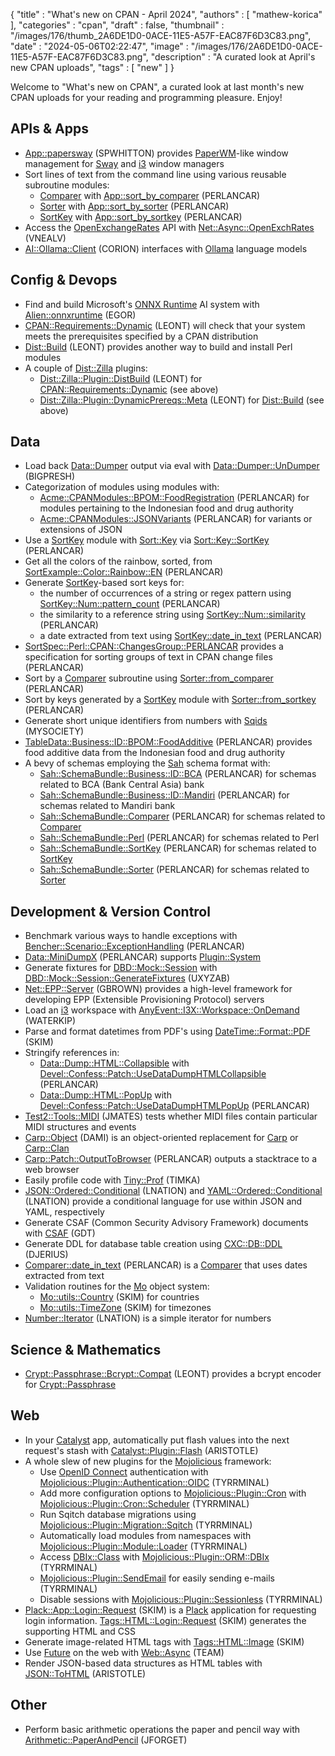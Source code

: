 {
   "title" : "What's new on CPAN - April 2024",
   "authors" : [
      "mathew-korica"
   ],
   "categories" : "cpan",
   "draft" : false,
   "thumbnail" : "/images/176/thumb_2A6DE1D0-0ACE-11E5-A57F-EAC87F6D3C83.png",
   "date" : "2024-05-06T02:22:47",
   "image" : "/images/176/2A6DE1D0-0ACE-11E5-A57F-EAC87F6D3C83.png",
   "description" : "A curated look at April's new CPAN uploads",
   "tags" : [
      "new"
   ]
}


Welcome to "What's new on CPAN", a curated look at last month's new CPAN uploads for your reading and programming pleasure. Enjoy!

APIs & Apps
-----------
* [App::papersway](https://metacpan.org/pod/App::papersway) (SPWHITTON) provides [PaperWM](https://github.com/paperwm/PaperWM)-like window management for [Sway](https://swaywm.org/) and [i3](https://i3wm.org/) window managers
* Sort lines of text from the command line using various reusable subroutine modules:
	* [Comparer](https://metacpan.org/pod/Comparer) with [App::sort_by_comparer](https://metacpan.org/pod/App::sort_by_comparer) (PERLANCAR)
	* [Sorter](https://metacpan.org/pod/Sorter) with [App::sort_by_sorter](https://metacpan.org/pod/App::sort_by_sorter) (PERLANCAR)
	* [SortKey](https://metacpan.org/pod/SortKey) with [App::sort_by_sortkey](https://metacpan.org/pod/App::sort_by_sortkey) (PERLANCAR)
* Access the [OpenExchangeRates](https://openexchangerates.org/) API with [Net::Async::OpenExchRates](https://metacpan.org/pod/Net::Async::OpenExchRates) (VNEALV)
* [AI::Ollama::Client](https://metacpan.org/pod/AI::Ollama::Client) (CORION) interfaces with [Ollama](https://github.com/ollama/ollama) language models


Config & Devops
---------------
* Find and build Microsoft's [ONNX Runtime](https://github.com/microsoft/onnxruntime) AI system with [Alien::onnxruntime](https://metacpan.org/pod/Alien::onnxruntime) (EGOR)
* [CPAN::Requirements::Dynamic](https://metacpan.org/pod/CPAN::Requirements::Dynamic) (LEONT) will check that your system meets the prerequisites specified by a CPAN distribution
* [Dist::Build](https://metacpan.org/pod/Dist::Build) (LEONT) provides another way to build and install Perl modules
* A couple of [Dist::Zilla](https://metacpan.org/pod/Dist::Zilla) plugins:
	* [Dist::Zilla::Plugin::DistBuild](https://metacpan.org/pod/Dist::Zilla::Plugin::DistBuild) (LEONT) for [CPAN::Requirements::Dynamic](https://metacpan.org/pod/CPAN::Requirements::Dynamic) (see above)
	* [Dist::Zilla::Plugin::DynamicPrereqs::Meta](https://metacpan.org/pod/Dist::Zilla::Plugin::DynamicPrereqs::Meta) (LEONT) for [Dist::Build](https://metacpan.org/pod/Dist::Build) (see above)


Data
----
* Load back [Data::Dumper](https://metacpan.org/pod/Data::Dumper) output via eval with [Data::Dumper::UnDumper](https://metacpan.org/pod/Data::Dumper::UnDumper) (BIGPRESH)
* Categorization of modules using modules with:
	* [Acme::CPANModules::BPOM::FoodRegistration](https://metacpan.org/pod/Acme::CPANModules::BPOM::FoodRegistration) (PERLANCAR) for modules pertaining to the Indonesian food and drug authority
	* [Acme::CPANModules::JSONVariants](https://metacpan.org/pod/Acme::CPANModules::JSONVariants) (PERLANCAR) for variants or extensions of JSON
* Use a [SortKey](https://metacpan.org/pod/SortKey) module with [Sort::Key](https://metacpan.org/pod/Sort::Key) via [Sort::Key::SortKey](https://metacpan.org/pod/Sort::Key::SortKey) (PERLANCAR)
* Get all the colors of the rainbow, sorted, from [SortExample::Color::Rainbow::EN](https://metacpan.org/pod/SortExample::Color::Rainbow::EN) (PERLANCAR)
* Generate [SortKey](https://metacpan.org/pod/SortKey)-based sort keys for:
	* the number of occurrences of a string or regex pattern using [SortKey::Num::pattern_count](https://metacpan.org/pod/SortKey::Num::pattern_count) (PERLANCAR)
	* the similarity to a reference string using [SortKey::Num::similarity](https://metacpan.org/pod/SortKey::Num::similarity) (PERLANCAR)
	* a date extracted from text using [SortKey::date_in_text](https://metacpan.org/pod/SortKey::date_in_text) (PERLANCAR)
* [SortSpec::Perl::CPAN::ChangesGroup::PERLANCAR](https://metacpan.org/pod/SortSpec::Perl::CPAN::ChangesGroup::PERLANCAR) provides a specification for sorting groups of text in CPAN change files (PERLANCAR)
* Sort by a [Comparer](https://metacpan.org/pod/Comparer) subroutine using [Sorter::from_comparer](https://metacpan.org/pod/Sorter::from_comparer) (PERLANCAR)
* Sort by keys generated by a [SortKey](https://metacpan.org/pod/SortKey) module with [Sorter::from_sortkey](https://metacpan.org/pod/Sorter::from_sortkey) (PERLANCAR)
* Generate short unique identifiers from numbers with [Sqids](https://metacpan.org/pod/Sqids) (MYSOCIETY)
* [TableData::Business::ID::BPOM::FoodAdditive](https://metacpan.org/pod/TableData::Business::ID::BPOM::FoodAdditive) (PERLANCAR) provides food additive data from the Indonesian food and drug authority
* A bevy of schemas employing the [Sah](https://metacpan.org/pod/Sah) schema format with:
	* [Sah::SchemaBundle::Business::ID::BCA](https://metacpan.org/pod/Sah::SchemaBundle::Business::ID::BCA) (PERLANCAR) for schemas related to BCA (Bank Central Asia) bank
	* [Sah::SchemaBundle::Business::ID::Mandiri](https://metacpan.org/pod/Sah::SchemaBundle::Business::ID::Mandiri) (PERLANCAR) for schemas related to Mandiri bank
	* [Sah::SchemaBundle::Comparer](https://metacpan.org/pod/Sah::SchemaBundle::Comparer) (PERLANCAR) for schemas related to [Comparer](https://metacpan.org/pod/Comparer)
	* [Sah::SchemaBundle::Perl](https://metacpan.org/pod/Sah::SchemaBundle::Perl) (PERLANCAR) for schemas related to Perl
	* [Sah::SchemaBundle::SortKey](https://metacpan.org/pod/Sah::SchemaBundle::SortKey) (PERLANCAR) for schemas related to [SortKey](https://metacpan.org/pod/SortKey)
	* [Sah::SchemaBundle::Sorter](https://metacpan.org/pod/Sah::SchemaBundle::Sorter) (PERLANCAR) for schemas related to [Sorter](https://metacpan.org/pod/Sorter)


Development & Version Control
-----------------------------
* Benchmark various ways to handle exceptions with [Bencher::Scenario::ExceptionHandling](https://metacpan.org/pod/Bencher::Scenario::ExceptionHandling) (PERLANCAR)
* [Data::MiniDumpX](https://metacpan.org/pod/Data::MiniDumpX) (PERLANCAR) supports [Plugin::System](https://metacpan.org/pod/Plugin::System)
* Generate fixtures for [DBD::Mock::Session](https://metacpan.org/pod/DBD::Mock::Session) with [DBD::Mock::Session::GenerateFixtures](https://metacpan.org/pod/DBD::Mock::Session::GenerateFixtures) (UXYZAB)
* [Net::EPP::Server](https://metacpan.org/pod/Net::EPP::Server) (GBROWN) provides a high-level framework for developing EPP (Extensible Provisioning Protocol) servers
* Load an [i3](https://i3wm.org/) workspace with [AnyEvent::I3X::Workspace::OnDemand](https://metacpan.org/pod/AnyEvent::I3X::Workspace::OnDemand) (WATERKIP)
* Parse and format datetimes from PDF's using [DateTime::Format::PDF](https://metacpan.org/pod/DateTime::Format::PDF) (SKIM)
* Stringify references in:
	* [Data::Dump::HTML::Collapsible](https://metacpan.org/pod/Data::Dump::HTML::Collapsible) with [Devel::Confess::Patch::UseDataDumpHTMLCollapsible](https://metacpan.org/pod/Devel::Confess::Patch::UseDataDumpHTMLCollapsible) (PERLANCAR)
	* [Data::Dump::HTML::PopUp](https://metacpan.org/pod/Data::Dump::HTML::PopUp) with [Devel::Confess::Patch::UseDataDumpHTMLPopUp](https://metacpan.org/pod/Devel::Confess::Patch::UseDataDumpHTMLPopUp) (PERLANCAR)
* [Test2::Tools::MIDI](https://metacpan.org/pod/Test2::Tools::MIDI) (JMATES) tests whether MIDI files contain particular MIDI structures and events
* [Carp::Object](https://metacpan.org/pod/Carp::Object) (DAMI) is an object-oriented replacement for [Carp](https://metacpan.org/pod/Carp) or [Carp::Clan](https://metacpan.org/pod/Carp::Clan)
* [Carp::Patch::OutputToBrowser](https://metacpan.org/pod/Carp::Patch::OutputToBrowser) (PERLANCAR) outputs a stacktrace to a web browser
* Easily profile code with [Tiny::Prof](https://metacpan.org/pod/Tiny::Prof) (TIMKA)
* [JSON::Ordered::Conditional](https://metacpan.org/pod/JSON::Ordered::Conditional) (LNATION) and [YAML::Ordered::Conditional](https://metacpan.org/pod/YAML::Ordered::Conditional) (LNATION) provide a conditional language for use within JSON and YAML, respectively
* Generate CSAF (Common Security Advisory Framework) documents with [CSAF](https://metacpan.org/pod/CSAF) (GDT)
* Generate DDL for database table creation using [CXC::DB::DDL](https://metacpan.org/pod/CXC::DB::DDL) (DJERIUS)
* [Comparer::date_in_text](https://metacpan.org/pod/Comparer::date_in_text) (PERLANCAR) is a [Comparer](https://metacpan.org/pod/Comparer) that uses dates extracted from text
* Validation routines for the [Mo](https://metacpan.org/pod/Mo) object system:
	* [Mo::utils::Country](https://metacpan.org/pod/Mo::utils::Country) (SKIM) for countries
	* [Mo::utils::TimeZone](https://metacpan.org/pod/Mo::utils::TimeZone) (SKIM) for timezones
* [Number::Iterator](https://metacpan.org/pod/Number::Iterator) (LNATION) is a simple iterator for numbers
	

Science & Mathematics
---------------------
* [Crypt::Passphrase::Bcrypt::Compat](https://metacpan.org/pod/Crypt::Passphrase::Bcrypt::Compat) (LEONT) provides a bcrypt encoder for [Crypt::Passphrase](https://metacpan.org/pod/Crypt::Passphrase)


Web
---
* In your [Catalyst](https://metacpan.org/pod/Catalyst) app, automatically put flash values into the next request's stash with [Catalyst::Plugin::Flash](https://metacpan.org/pod/Catalyst::Plugin::Flash) (ARISTOTLE)
* A whole slew of new plugins for the [Mojolicious](https://metacpan.org/pod/Mojolicious) framework:
	* Use [OpenID Connect](https://openid.net/developers/how-connect-works) authentication with [Mojolicious::Plugin::Authentication::OIDC](https://metacpan.org/pod/Mojolicious::Plugin::Authentication::OIDC) (TYRRMINAL)
	* Add more configuration options to [Mojolicious::Plugin::Cron](https://metacpan.org/pod/Mojolicious::Plugin::Cron) with [Mojolicious::Plugin::Cron::Scheduler](https://metacpan.org/pod/Mojolicious::Plugin::Cron::Scheduler) (TYRRMINAL)
	* Run Sqitch database migrations using [Mojolicious::Plugin::Migration::Sqitch](https://metacpan.org/pod/Mojolicious::Plugin::Migration::Sqitch) (TYRRMINAL)
	* Automatically load modules from namespaces with [Mojolicious::Plugin::Module::Loader](https://metacpan.org/pod/Mojolicious::Plugin::Module::Loader) (TYRRMINAL)
	* Access [DBIx::Class](https://metacpan.org/pod/DBIx::Class) with [Mojolicious::Plugin::ORM::DBIx](https://metacpan.org/pod/Mojolicious::Plugin::ORM::DBIx) (TYRRMINAL)
	* [Mojolicious::Plugin::SendEmail](https://metacpan.org/pod/Mojolicious::Plugin::SendEmail) for easily sending e-mails (TYRRMINAL)
	* Disable sessions with [Mojolicious::Plugin::Sessionless](https://metacpan.org/pod/Mojolicious::Plugin::Sessionless) (TYRRMINAL)
* [Plack::App::Login::Request](https://metacpan.org/pod/Plack::App::Login::Request) (SKIM) is a [Plack](https://metacpan.org/pod/Plack) application for requesting login information. [Tags::HTML::Login::Request](https://metacpan.org/pod/Tags::HTML::Login::Request) (SKIM) generates the supporting HTML and CSS
* Generate image-related HTML tags with [Tags::HTML::Image](https://metacpan.org/pod/Tags::HTML::Image) (SKIM)
* Use [Future](https://metacpan.org/pod/Future) on the web with [Web::Async](https://metacpan.org/pod/Web::Async) (TEAM)
* Render JSON-based data structures as HTML tables with [JSON::ToHTML](https://metacpan.org/pod/JSON::ToHTML) (ARISTOTLE)


Other
-----
* Perform basic arithmetic operations the paper and pencil way with [Arithmetic::PaperAndPencil](https://metacpan.org/pod/Arithmetic::PaperAndPencil) (JFORGET)





